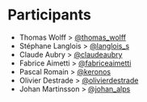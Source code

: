 # Participants

* Thomas Wolff >  [@thomas_wolff](http://twitter.com/thomas_wolff)
* Stéphane Langlois > [@langlois_s](http://twitter.com/langlois_s)
* Claude Aubry > [@claudeaubry](http://twitter.com/claudeaubry)
* Fabrice Aimetti > [@fabriceaimetti](http://twitter.com/fabriceaimetti)
* Pascal Romain > [@keronos](http://twitter.com/keronos)
* Olivier Destrade > [@olivierdestrade](http://twitter.com/olivierdestrade)
* Johan Martinsson > [@johan_alps](http://twitter.com/johan_alps)